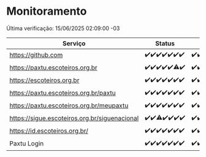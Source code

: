 # Monitoramento

Última verificação: 15/06/2025 02:09:00 -03

|Serviço|Status|Últimas 24h|
|---|---|---|
|https://github.com|<span title="2025-06-08: OK=23">✔️</span><span title="2025-06-09: OK=23">✔️</span><span title="2025-06-10: OK=23">✔️</span><span title="2025-06-11: OK=23">✔️</span><span title="2025-06-12: OK=23">✔️</span><span title="2025-06-13: OK=23">✔️</span><span title="2025-06-14: OK=4">✔️</span>|<span title="14/06/2025 02:09:00 -03 : 200">✔️</span><span title="14/06/2025 03:12:00 -03 : 200">✔️</span><span title="14/06/2025 04:08:00 -03 : 200">✔️</span><span title="14/06/2025 05:11:00 -03 : 200">✔️</span><span title="14/06/2025 06:08:00 -03 : 200">✔️</span><span title="14/06/2025 07:09:00 -03 : 200">✔️</span><span title="14/06/2025 08:07:00 -03 : 200">✔️</span><span title="14/06/2025 09:15:00 -03 : 200">✔️</span><span title="14/06/2025 10:19:00 -03 : 200">✔️</span><span title="14/06/2025 11:08:00 -03 : 200">✔️</span><span title="14/06/2025 12:08:00 -03 : 200">✔️</span><span title="14/06/2025 13:10:00 -03 : 200">✔️</span><span title="14/06/2025 14:07:00 -03 : 200">✔️</span><span title="14/06/2025 15:11:00 -03 : 200">✔️</span><span title="14/06/2025 16:06:00 -03 : 200">✔️</span><span title="14/06/2025 17:09:00 -03 : 200">✔️</span><span title="14/06/2025 18:08:00 -03 : 200">✔️</span><span title="14/06/2025 19:08:00 -03 : 200">✔️</span><span title="14/06/2025 20:09:00 -03 : 200">✔️</span><span title="14/06/2025 21:54:00 -03 : 200">✔️</span><span title="14/06/2025 23:48:00 -03 : 200">✔️</span><span title="15/06/2025 00:45:00 -03 : 200">✔️</span><span title="15/06/2025 01:20:00 -03 : 200">✔️</span><span title="15/06/2025 02:09:00 -03 : 200">✔️</span>|
|https://paxtu.escoteiros.org.br|<span title="2025-06-08: OK=23">✔️</span><span title="2025-06-09: OK=23">✔️</span><span title="2025-06-10: OK=23">✔️</span><span title="2025-06-11: OK=23">✔️</span><span title="2025-06-12: OK=23">✔️</span><span title="2025-06-13: OK=22, Falhas=1">⚠️</span><span title="2025-06-14: OK=4">✔️</span>|<span title="14/06/2025 02:09:00 -03 : 200">✔️</span><span title="14/06/2025 03:12:00 -03 : 200">✔️</span><span title="14/06/2025 04:08:00 -03 : 200">✔️</span><span title="14/06/2025 05:11:00 -03 : 200">✔️</span><span title="14/06/2025 06:08:00 -03 : 200">✔️</span><span title="14/06/2025 07:09:00 -03 : 200">✔️</span><span title="14/06/2025 08:07:00 -03 : 200">✔️</span><span title="14/06/2025 09:15:00 -03 : 200">✔️</span><span title="14/06/2025 10:19:00 -03 : 200">✔️</span><span title="14/06/2025 11:08:00 -03 : 200">✔️</span><span title="14/06/2025 12:08:00 -03 : 200">✔️</span><span title="14/06/2025 13:10:00 -03 : 200">✔️</span><span title="14/06/2025 14:07:00 -03 : 200">✔️</span><span title="14/06/2025 15:11:00 -03 : 200">✔️</span><span title="14/06/2025 16:06:00 -03 : 200">✔️</span><span title="14/06/2025 17:09:00 -03 : 200">✔️</span><span title="14/06/2025 18:08:00 -03 : 200">✔️</span><span title="14/06/2025 19:08:00 -03 : 200">✔️</span><span title="14/06/2025 20:09:00 -03 : 200">✔️</span><span title="14/06/2025 21:54:00 -03 : 200">✔️</span><span title="14/06/2025 23:48:00 -03 : 200">✔️</span><span title="15/06/2025 00:45:00 -03 : 200">✔️</span><span title="15/06/2025 01:20:00 -03 : 200">✔️</span><span title="15/06/2025 02:09:00 -03 : 200">✔️</span>|
|https://escoteiros.org.br|<span title="2025-06-08: OK=23">✔️</span><span title="2025-06-09: OK=23">✔️</span><span title="2025-06-10: OK=23">✔️</span><span title="2025-06-11: OK=23">✔️</span><span title="2025-06-12: OK=23">✔️</span><span title="2025-06-13: OK=23">✔️</span><span title="2025-06-14: OK=4">✔️</span>|<span title="14/06/2025 02:09:00 -03 : 200">✔️</span><span title="14/06/2025 03:12:00 -03 : 200">✔️</span><span title="14/06/2025 04:08:00 -03 : 200">✔️</span><span title="14/06/2025 05:11:00 -03 : 200">✔️</span><span title="14/06/2025 06:08:00 -03 : 200">✔️</span><span title="14/06/2025 07:09:00 -03 : 200">✔️</span><span title="14/06/2025 08:07:00 -03 : 200">✔️</span><span title="14/06/2025 09:15:00 -03 : 200">✔️</span><span title="14/06/2025 10:19:00 -03 : 200">✔️</span><span title="14/06/2025 11:08:00 -03 : 200">✔️</span><span title="14/06/2025 12:08:00 -03 : 200">✔️</span><span title="14/06/2025 13:10:00 -03 : 200">✔️</span><span title="14/06/2025 14:07:00 -03 : 200">✔️</span><span title="14/06/2025 15:11:00 -03 : 200">✔️</span><span title="14/06/2025 16:06:00 -03 : 200">✔️</span><span title="14/06/2025 17:09:00 -03 : 200">✔️</span><span title="14/06/2025 18:08:00 -03 : 200">✔️</span><span title="14/06/2025 19:08:00 -03 : 200">✔️</span><span title="14/06/2025 20:09:00 -03 : 200">✔️</span><span title="14/06/2025 21:54:00 -03 : 200">✔️</span><span title="14/06/2025 23:48:00 -03 : 200">✔️</span><span title="15/06/2025 00:45:00 -03 : 200">✔️</span><span title="15/06/2025 01:20:00 -03 : 200">✔️</span><span title="15/06/2025 02:09:00 -03 : 200">✔️</span>|
|https://paxtu.escoteiros.org.br/paxtu|<span title="2025-06-08: OK=23">✔️</span><span title="2025-06-09: OK=23">✔️</span><span title="2025-06-10: OK=23">✔️</span><span title="2025-06-11: OK=23">✔️</span><span title="2025-06-12: OK=23">✔️</span><span title="2025-06-13: OK=23">✔️</span><span title="2025-06-14: OK=4">✔️</span>|<span title="14/06/2025 02:09:00 -03 : 200">✔️</span><span title="14/06/2025 03:12:00 -03 : 200">✔️</span><span title="14/06/2025 04:08:00 -03 : 200">✔️</span><span title="14/06/2025 05:11:00 -03 : 200">✔️</span><span title="14/06/2025 06:08:00 -03 : 200">✔️</span><span title="14/06/2025 07:09:00 -03 : 200">✔️</span><span title="14/06/2025 08:07:00 -03 : 200">✔️</span><span title="14/06/2025 09:15:00 -03 : 200">✔️</span><span title="14/06/2025 10:19:00 -03 : 200">✔️</span><span title="14/06/2025 11:08:00 -03 : 200">✔️</span><span title="14/06/2025 12:08:00 -03 : 200">✔️</span><span title="14/06/2025 13:10:00 -03 : 200">✔️</span><span title="14/06/2025 14:07:00 -03 : 200">✔️</span><span title="14/06/2025 15:11:00 -03 : 200">✔️</span><span title="14/06/2025 16:06:00 -03 : 200">✔️</span><span title="14/06/2025 17:09:00 -03 : 200">✔️</span><span title="14/06/2025 18:08:00 -03 : 200">✔️</span><span title="14/06/2025 19:08:00 -03 : 200">✔️</span><span title="14/06/2025 20:09:00 -03 : 200">✔️</span><span title="14/06/2025 21:54:00 -03 : 200">✔️</span><span title="14/06/2025 23:48:00 -03 : 200">✔️</span><span title="15/06/2025 00:45:00 -03 : 200">✔️</span><span title="15/06/2025 01:20:00 -03 : 200">✔️</span><span title="15/06/2025 02:09:00 -03 : 200">✔️</span>|
|https://paxtu.escoteiros.org.br/meupaxtu|<span title="2025-06-08: OK=23">✔️</span><span title="2025-06-09: OK=23">✔️</span><span title="2025-06-10: OK=23">✔️</span><span title="2025-06-11: OK=23">✔️</span><span title="2025-06-12: OK=23">✔️</span><span title="2025-06-13: OK=23">✔️</span><span title="2025-06-14: OK=4">✔️</span>|<span title="14/06/2025 02:09:00 -03 : 200">✔️</span><span title="14/06/2025 03:12:00 -03 : 200">✔️</span><span title="14/06/2025 04:08:00 -03 : 200">✔️</span><span title="14/06/2025 05:11:00 -03 : 200">✔️</span><span title="14/06/2025 06:08:00 -03 : 200">✔️</span><span title="14/06/2025 07:09:00 -03 : 200">✔️</span><span title="14/06/2025 08:07:00 -03 : 200">✔️</span><span title="14/06/2025 09:15:00 -03 : 200">✔️</span><span title="14/06/2025 10:19:00 -03 : 200">✔️</span><span title="14/06/2025 11:08:00 -03 : 200">✔️</span><span title="14/06/2025 12:08:00 -03 : 200">✔️</span><span title="14/06/2025 13:10:00 -03 : 200">✔️</span><span title="14/06/2025 14:07:00 -03 : 200">✔️</span><span title="14/06/2025 15:11:00 -03 : 200">✔️</span><span title="14/06/2025 16:06:00 -03 : 200">✔️</span><span title="14/06/2025 17:09:00 -03 : 200">✔️</span><span title="14/06/2025 18:08:00 -03 : 200">✔️</span><span title="14/06/2025 19:08:00 -03 : 200">✔️</span><span title="14/06/2025 20:09:00 -03 : 200">✔️</span><span title="14/06/2025 21:54:00 -03 : 200">✔️</span><span title="14/06/2025 23:48:00 -03 : 200">✔️</span><span title="15/06/2025 00:45:00 -03 : 200">✔️</span><span title="15/06/2025 01:20:00 -03 : 200">✔️</span><span title="15/06/2025 02:09:00 -03 : 200">✔️</span>|
|https://sigue.escoteiros.org.br/siguenacional|<span title="2025-06-08: OK=23">✔️</span><span title="2025-06-09: OK=23">✔️</span><span title="2025-06-10: OK=22, Falhas=1">⚠️</span><span title="2025-06-11: OK=23">✔️</span><span title="2025-06-12: OK=23">✔️</span><span title="2025-06-13: OK=23">✔️</span><span title="2025-06-14: OK=4">✔️</span>|<span title="14/06/2025 02:09:00 -03 : 200">✔️</span><span title="14/06/2025 03:12:00 -03 : 200">✔️</span><span title="14/06/2025 04:08:00 -03 : 200">✔️</span><span title="14/06/2025 05:11:00 -03 : 200">✔️</span><span title="14/06/2025 06:08:00 -03 : 200">✔️</span><span title="14/06/2025 07:09:00 -03 : 200">✔️</span><span title="14/06/2025 08:07:00 -03 : 200">✔️</span><span title="14/06/2025 09:15:00 -03 : 200">✔️</span><span title="14/06/2025 10:19:00 -03 : 200">✔️</span><span title="14/06/2025 11:08:00 -03 : 200">✔️</span><span title="14/06/2025 12:08:00 -03 : 200">✔️</span><span title="14/06/2025 13:10:00 -03 : 200">✔️</span><span title="14/06/2025 14:07:00 -03 : 200">✔️</span><span title="14/06/2025 15:11:00 -03 : 200">✔️</span><span title="14/06/2025 16:06:00 -03 : 200">✔️</span><span title="14/06/2025 17:09:00 -03 : 200">✔️</span><span title="14/06/2025 18:08:00 -03 : 200">✔️</span><span title="14/06/2025 19:08:00 -03 : 200">✔️</span><span title="14/06/2025 20:09:00 -03 : 200">✔️</span><span title="14/06/2025 21:54:00 -03 : 200">✔️</span><span title="14/06/2025 23:48:00 -03 : 200">✔️</span><span title="15/06/2025 00:45:00 -03 : 200">✔️</span><span title="15/06/2025 01:20:00 -03 : 200">✔️</span><span title="15/06/2025 02:09:00 -03 : 200">✔️</span>|
|https://id.escoteiros.org.br/|<span title="2025-06-08: OK=23">✔️</span><span title="2025-06-09: OK=23">✔️</span><span title="2025-06-10: OK=23">✔️</span><span title="2025-06-11: OK=23">✔️</span><span title="2025-06-12: OK=23">✔️</span><span title="2025-06-13: OK=23">✔️</span><span title="2025-06-14: OK=4">✔️</span>|<span title="14/06/2025 02:09:00 -03 : 200">✔️</span><span title="14/06/2025 03:12:00 -03 : 200">✔️</span><span title="14/06/2025 04:08:00 -03 : 200">✔️</span><span title="14/06/2025 05:11:00 -03 : 200">✔️</span><span title="14/06/2025 06:08:00 -03 : 200">✔️</span><span title="14/06/2025 07:09:00 -03 : 200">✔️</span><span title="14/06/2025 08:07:00 -03 : 200">✔️</span><span title="14/06/2025 09:15:00 -03 : 200">✔️</span><span title="14/06/2025 10:19:00 -03 : 200">✔️</span><span title="14/06/2025 11:08:00 -03 : 200">✔️</span><span title="14/06/2025 12:08:00 -03 : 200">✔️</span><span title="14/06/2025 13:10:00 -03 : 200">✔️</span><span title="14/06/2025 14:07:00 -03 : 200">✔️</span><span title="14/06/2025 15:11:00 -03 : 200">✔️</span><span title="14/06/2025 16:06:00 -03 : 200">✔️</span><span title="14/06/2025 17:09:00 -03 : 200">✔️</span><span title="14/06/2025 18:08:00 -03 : 200">✔️</span><span title="14/06/2025 19:08:00 -03 : 200">✔️</span><span title="14/06/2025 20:09:00 -03 : 200">✔️</span><span title="14/06/2025 21:54:00 -03 : 200">✔️</span><span title="14/06/2025 23:48:00 -03 : 200">✔️</span><span title="15/06/2025 00:45:00 -03 : 200">✔️</span><span title="15/06/2025 01:20:00 -03 : 200">✔️</span><span title="15/06/2025 02:09:00 -03 : 200">✔️</span>|
|Paxtu Login|<span title="2025-06-08: OK=23">✔️</span><span title="2025-06-09: OK=23">✔️</span><span title="2025-06-10: OK=23">✔️</span><span title="2025-06-11: OK=23">✔️</span><span title="2025-06-12: OK=23">✔️</span><span title="2025-06-13: OK=23">✔️</span><span title="2025-06-14: OK=4">✔️</span>|<span title="14/06/2025 02:09:00 -03 : 200">✔️</span><span title="14/06/2025 03:12:00 -03 : 200">✔️</span><span title="14/06/2025 04:08:00 -03 : 200">✔️</span><span title="14/06/2025 05:11:00 -03 : 200">✔️</span><span title="14/06/2025 06:08:00 -03 : 200">✔️</span><span title="14/06/2025 07:09:00 -03 : 200">✔️</span><span title="14/06/2025 08:07:00 -03 : 200">✔️</span><span title="14/06/2025 09:15:00 -03 : 200">✔️</span><span title="14/06/2025 10:19:00 -03 : 200">✔️</span><span title="14/06/2025 11:08:00 -03 : 200">✔️</span><span title="14/06/2025 12:08:00 -03 : 200">✔️</span><span title="14/06/2025 13:10:00 -03 : 200">✔️</span><span title="14/06/2025 14:07:00 -03 : 200">✔️</span><span title="14/06/2025 15:11:00 -03 : 200">✔️</span><span title="14/06/2025 16:06:00 -03 : 200">✔️</span><span title="14/06/2025 17:09:00 -03 : 200">✔️</span><span title="14/06/2025 18:08:00 -03 : 200">✔️</span><span title="14/06/2025 19:08:00 -03 : 200">✔️</span><span title="14/06/2025 20:09:00 -03 : 200">✔️</span><span title="14/06/2025 21:54:00 -03 : 200">✔️</span><span title="14/06/2025 23:48:00 -03 : 200">✔️</span><span title="15/06/2025 00:45:00 -03 : 200">✔️</span><span title="15/06/2025 01:20:00 -03 : 200">✔️</span><span title="15/06/2025 02:09:00 -03 : 200">✔️</span>|
